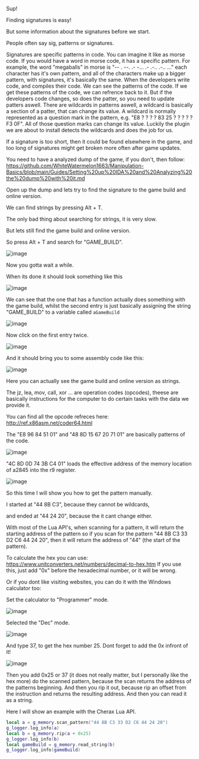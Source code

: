 Sup! 

Finding signatures is easy!

But some information about the signatures before we start.

People often say sig, patterns or signatures.

Signatures are specific patterns in code. You can imagine it like as morse code. If you would have a word in morse code, it has a specific pattern.
For example, the word "megaballs" in morse is "-- . --. .- -... .- .-.. .-.. ..." each character has it's own pattern, 
and all of the characters make up a bigger pattern, with signatures, it's basically the same.
When the developers write code, and compiles their code. We can see the patterns of the code. If we get these patterns of the code, we can refrence back to it.
But if the developers code changes, so does the patter, so you need to update patters aswell.
There are wildcards in patterns aswell, a wildcard is basically a section of a patter, that can change its value. A wildcard
is normally represented as a question mark in the pattern, e.g. "E8 ? ? ? ? 83 25 ? ? ? ? ? F3 0F".
All of those question marks can change its value.
Luckily the plugin we are about to install detects the wildcards and does the job for us.

If a signature is too short, then it could be found elsewhere in the game,
and too long of signatures might get broken more often after game updates.

You need to have a analyzed dump of the game, if you don't, then follow:
https://github.com/WhiteWatermelon1663/Manipulation-Basics/blob/main/Guides/Setting%20up%20IDA%20and%20Analyzing%20the%20dump%20with%20it.md

Open up the dump and lets try to find the signature to the game build and online version.

We can find strings by pressing Alt + T.

The only bad thing about searching for strings, it is very slow.

But lets still find the game build and online version.

So press Alt + T and search for "GAME_BUILD".

![image](https://user-images.githubusercontent.com/132128937/235351157-dc45e6ac-582d-4e6e-88f1-dbd797d68746.png)

Now you gotta wait a while.

When its done it should look something like this

![image](https://user-images.githubusercontent.com/132128937/235351813-442436a0-082b-4cc2-8e37-827367cd0c93.png)

We can see that the one that has a function actually does something with the game build,
whilst the second entry is just basically assigning the string "GAME_BUILD" to a variable called `aGameBuild`

![image](https://user-images.githubusercontent.com/132128937/235351873-4a93c0ac-628f-46e1-86f0-d3c7d2c2846c.png)

Now click on the first entry twice.

![image](https://user-images.githubusercontent.com/132128937/235352016-a58e4ee2-ed60-4280-9d04-297de2773325.png)

And it should bring you to some assembly code like this:

![image](https://user-images.githubusercontent.com/132128937/235352800-7484aced-d978-40f9-988f-c3273611a3cc.png)

Here you can actually see the game build and online version as strings.

The jz, lea, mov, call, xor ... are operation codes (opcodes), theese are basically instructions for the computer to do certain tasks with the data we provide it.

You can find all the opcode refreces here: http://ref.x86asm.net/coder64.html

The "E8 96 84 51 01" and "48 8D 15 67 20 71 01" are basically patterns of the code.

![image](https://user-images.githubusercontent.com/132128937/235352986-bbb080b0-b8d0-4cf3-b8d2-b833a1170289.png)

"4C 8D 0D 74 3B C4 01" loads the effective address of the memory location of a2845 into the r9 register.

![image](https://user-images.githubusercontent.com/132128937/235354251-bb2aaa33-eb5f-4380-b17b-b0b621cb3d61.png)

So this time I will show you how to get the pattern manually.

I started at "44 8B C3", because they cannot be wildcards,

and ended at "44 24 20", because the it cant change either.

With most of the Lua API's, when scanning for a pattern, it will return the starting address of the pattern
so if you scan for the pattern "44 8B C3 33 D2 C6 44 24 20", then it will return the address of "44" (the start of the pattern).

To calculate the hex you can use: https://www.unitconverters.net/numbers/decimal-to-hex.htm
If you use this, just add "0x" before the hexadecimal number, or it will be wrong.

Or if you dont like visiting websites, you can do it with the Windows calculator too:

Set the calculator to "Programmer" mode.

![image](https://user-images.githubusercontent.com/132128937/235355006-20fafa90-89b6-40c3-b783-61f2dbb32b3d.png)

Selected the "Dec" mode.

![image](https://user-images.githubusercontent.com/132128937/235355045-e18ab9c9-556b-43a5-a64c-85d398df27b6.png)

And type 37, to get the hex number 25. Dont forget to add the 0x infront of it!

![image](https://user-images.githubusercontent.com/132128937/235355103-accd8932-65b9-4e98-824b-1edad03b10f7.png)

Then you add 0x25 or 37 (it does not really matter, but I personally like the hex more) do the scanned pattern, because the scan returns the
address of the patterns beginning. And then you rip it out, because rip an offset from the instruction and returns the resulting address.
And then you can read it as a string.

Here I will show an example with the Cherax Lua API.

```lua
local a = g_memory.scan_pattern("44 8B C3 33 D2 C6 44 24 20")
g_logger.log_info(a)
local b = g_memory.rip(a + 0x25)
g_logger.log_info(b)
local gameBuild = g_memory.read_string(b)
g_logger.log_info(gameBuild)
```

